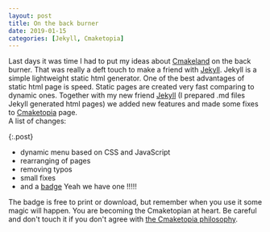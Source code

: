 ```yaml
---
layout: post
title: On the back burner
date: 2019-01-15
categories: [Jekyll, Cmaketopia]
---
```


Last days it was time I had to put my ideas about [Cmakeland](https://unclecshark.github.io/Cmaketopia/) on the back burner. That was really a deft touch to make a friend with [Jekyll](https://jekyllrb.com/). Jekyll is a simple lightweight static html generator. One of the best advantages of static html  page is speed. Static pages are created very fast comparing to dynamic ones. Together with my new friend [Jekyll](https://jekyllrb.com/) (I prepared .md files Jekyll generated html pages) we added new features and made some fixes to [Cmaketopia](https://unclecshark.github.io/Cmaketopia/) page.  
A list of changes:

{:.post}

* dynamic menu based on CSS and JavaScript
* rearranging of pages
* removing typos
* small fixes
* and a [badge](https://unclecshark.github.io/Cmaketopia/Docs/Badge) Yeah we have one !!!!!

The badge is free to print or download, but remember when you use it some magic will happen. You are becoming the Cmaketopian at heart. Be careful and don't touch it if you don't agree with [the Cmaketopia philosophy](https://unclecshark.github.io/Cmaketopia/Docs/Introduction).